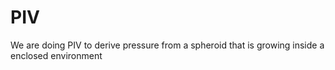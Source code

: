 # PIV
We are doing PIV to derive pressure from a spheroid that is growing inside a enclosed environment
